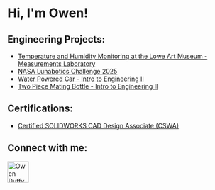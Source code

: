 <h1>Hi, I'm Owen! </h1>

<h2>Engineering Projects:</h2>

  - [Temperature and Humidity Monitoring at the Lowe Art Museum - Measurements Laboratory](https://github.com/owen3522/Temperature-and-Humidity-Monitoring-at-the-Lowe-Art-Museum/tree/main)
  - [NASA Lunabotics Challenge 2025](https://github.com/owen3522/Lunabotics)
  - [Water Powered Car - Intro to Engineering II](https://github.com/owen3522/Water-Powered-Car)
  - [Two Piece Mating Bottle - Intro to Engineering II](https://github.com/owen3522/Two-Mating-Piece-Bottle/blob/main/README.md)

<h2>Certifications:</h2>

- [Certified SOLIDWORKS CAD Design Associate (CSWA)](https://github.com/owen3522/SOLIDWORKS-Certification/blob/main/README.md)

<h2> Connect with me:</h2>




[<img align="left" alt="Owen Duffy | LinkedIn" width="48px" src="https://img.icons8.com/?size=100&id=xuvGCOXi8Wyg&format=png&color=000000" />][linkedin]

[linkedin]: https://www.linkedin.com/in/owen-duffy777/



<!--

Here are some ideas to get you started:

- 🔭 I’m currently working on ...
- 🌱 I’m currently learning ...
- 👯 I’m looking to collaborate on ...
- 🤔 I’m looking for help with ...
- 💬 Ask me about ...
- 📫 How to reach me: ...
- 😄 Pronouns: ...
- ⚡ Fun fact: ...
-->
